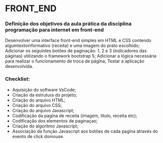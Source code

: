 # FRONT_END
### Definição dos objetivos da aula prática da disciplina programação para internet em front-end

Desenvolver uma interface front-end simples em HTML e CSS contendo algumtextoinformativo (receita) e uma imagem do prato escolhido;
Adicionar os seguintes botões de paginação: 1, 2 e 3 (indicadores das páginas) utilizando o framework bootstrap 5;
Adicionar a lógica necessária para realizar o funcionamento de troca de página;
Testar a aplicação desenvolvida.


### Checklist: 
* Aquisição do software VsCode;
* Criação da estrutura do projeto;
* Criação do arquivo HTML;
* Criação do arquivo CSS;
* Criação do arquivo Javascript;
* Codificação da pagina de receita (imagem, titulo, receita etc);
* Codificação dos elementos de paginaçao;
* Criação do algoritmo Javascript;
* Associação da função Javascript aos botões de cada pagina através do evento de click domouse.
